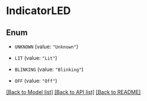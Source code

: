# IndicatorLED

## Enum


* `UNKNOWN` (value: `"Unknown"`)

* `LIT` (value: `"Lit"`)

* `BLINKING` (value: `"Blinking"`)

* `OFF` (value: `"Off"`)


[[Back to Model list]](../README.md#documentation-for-models) [[Back to API list]](../README.md#documentation-for-api-endpoints) [[Back to README]](../README.md)


